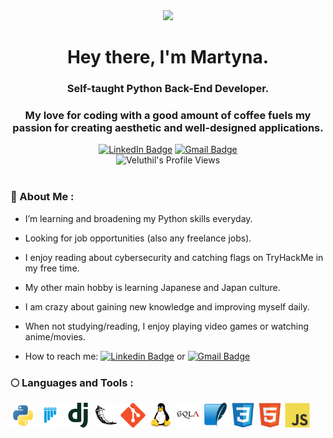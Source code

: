 <div id="header" align="center">
<img src="https://media.giphy.com/media/v1.Y2lkPTc5MGI3NjExZjYzMDU2OWM4MTA4ZmM1NGQ5Nzc1YzhlNTkwZDU4YzI1ZTgxZDIyZSZjdD1z/YYQ6sw8jt2HRxX4uVi/giphy.gif" width="100"/>
</div>

<div align="center">
<h1>Hey there, I'm Martyna.</h1>
  <h3>Self-taught Python Back-End Developer.</h3>
  <h3>My love for coding with a good amount of coffee fuels my passion for creating aesthetic and well-designed applications.</h3>
<div align="center">
<div id="badges">
  <a href="https://www.linkedin.com/in/martyna-boradyn/"><img src="https://img.shields.io/badge/LinkedIn-blue?style=for-the-badge&logo=linkedin&logoColor=white" alt="LinkedIn Badge"/></a>
  <a href="mailto:martyna.boradyn@gmail.com">
  <img src="https://img.shields.io/badge/Gmail-red?style=for-the-badge&logo=gmail&logoColor=white" alt="Gmail Badge"/></a>
</div>
<img src="https://komarev.com/ghpvc/?username=Veluthil&style=flat-square&color=blue" alt="Veluthil's Profile Views"/>
</div>
</div>
<br>


### :crescent_moon: About Me :
- I’m learning and broadening my Python skills everyday.

- Looking for job opportunities (also any freelance jobs).

- I enjoy reading about cybersecurity and catching flags on TryHackMe in my free time.

- My other main hobby is learning Japanese and Japan culture.

- I am crazy about gaining new knowledge and improving myself daily.

- When not studying/reading, I enjoy playing video games or watching anime/movies.

- How to reach me: [![Linkedin Badge](https://img.shields.io/badge/-LinkedIn-blue?style=flat&logo=Linkedin&logoColor=white)](https://www.linkedin.com/in/martyna-boradyn/)  or  [![Gmail Badge](https://img.shields.io/badge/-Gmail-red?style=flat&logo=Gmail&logoColor=white)](mailto:martyna.boradyn@gmail.com)


### :full_moon: Languages and Tools :
<div>
  <img src="https://github.com/devicons/devicon/blob/master/icons/python/python-original.svg" title="Python" alt="Python" width="40" height="40"/>
  <img src="https://github.com/devicons/devicon/blob/master/icons/pytest/pytest-plain.svg" title="Pytest" alt="Pytest" width="40" height="40"/>
  <img src="https://github.com/devicons/devicon/blob/master/icons/django/django-plain.svg" title="Django" alt="Django" width="40" height="40"/>
  <img src="https://github.com/devicons/devicon/blob/master/icons/flask/flask-original.svg" title="Flask" alt="Flask" width="40" height="40"/>
  <img src="https://github.com/devicons/devicon/blob/master/icons/git/git-plain.svg" title="Git" alt="Git" width="40" height="40"/>
  <img src="https://github.com/devicons/devicon/blob/master/icons/linux/linux-original.svg" title="Linux" alt="Linux" width="40" height="40"/>
  <img src="https://github.com/devicons/devicon/blob/master/icons/sqlalchemy/sqlalchemy-original.svg" title="SQLAlchemy" alt="SQLAlchemy" width="40" height="40"/>
  <img src="https://github.com/devicons/devicon/blob/master/icons/sqlite/sqlite-original.svg" title="SQLite" alt="SQLite" width="40" height="40"/>
  <img src="https://github.com/devicons/devicon/blob/master/icons/css3/css3-original.svg" title="CSS3" alt="CSS3" width="40" height="40"/>
  <img src="https://github.com/devicons/devicon/blob/master/icons/html5/html5-original.svg" title="HTML5" alt="HTML5" width="40" height="40"/>
  <img src="https://github.com/devicons/devicon/blob/master/icons/javascript/javascript-original.svg" title="JavaScript" alt="JavaScript" width="40" height="40"/>
</div>
